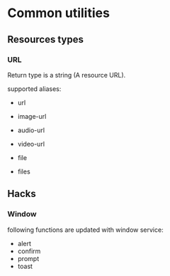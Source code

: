# Common utilities


## Resources types

### URL

Return type is a string (A resource URL). 

supported aliases:

- url
- image-url
- audio-url
- video-url

- file
- files

## Hacks


### Window

following functions are updated with window service:

- alert
- confirm
- prompt
- toast